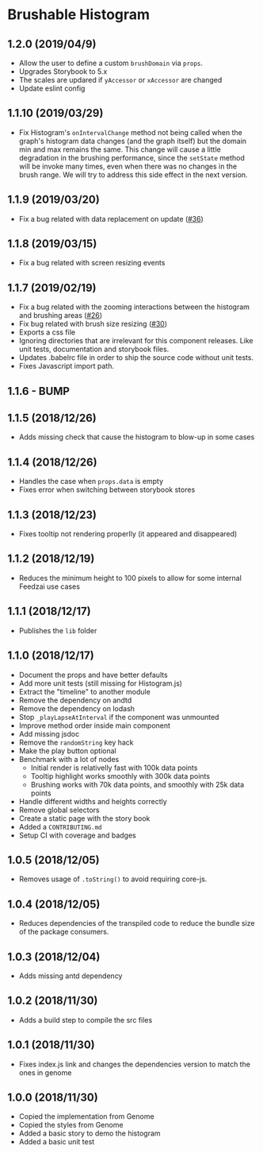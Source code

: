 # Brushable Histogram

## 1.2.0 (2019/04/9)
- Allow the user to define a custom `brushDomain` via `props`.
- Upgrades Storybook to 5.x
- The scales are updared if `yAccessor` or `xAccessor` are changed
- Update eslint config

## 1.1.10 (2019/03/29)

- Fix Histogram's `onIntervalChange` method not being called when the graph's histogram data changes (and the graph itself) but the domain min and max remains the same. This change will cause a little degradation in the brushing performance, since the `setState` method will be invoke many times, even when there was no changes in the brush range. We will try to address this side effect in the next version.

## 1.1.9 (2019/03/20)

- Fix a bug related with data replacement on update ([#36](https://github.com/feedzai/brushable-histogram/pull/36#issue-262504945))

## 1.1.8 (2019/03/15)

- Fix a bug related with screen resizing events

## 1.1.7 (2019/02/19)
- Fix a bug related with the zooming interactions between the histogram
  and brushing areas ([#26](https://github.com/feedzai/brushable-histogram/issues/26))
- Fix bug related with brush size resizing ([#30](https://github.com/feedzai/brushable-histogram/issues/30))
- Exports a css file
- Ignoring directories that are irrelevant for this component releases.
  Like unit tests, documentation and storybook files.
- Updates .babelrc file in order to ship the source code without unit
  tests.
- Fixes Javascript import path.

## 1.1.6 - BUMP

## 1.1.5 (2018/12/26)
- Adds missing check that cause the histogram to blow-up in some cases

## 1.1.4 (2018/12/26)
- Handles the case when `props.data` is empty
- Fixes error when switching between storybook stores

## 1.1.3 (2018/12/23)
- Fixes tooltip not rendering properlly (it appeared and disappeared)

## 1.1.2 (2018/12/19)
- Reduces the minimum height to 100 pixels to allow for some internal
  Feedzai use cases

## 1.1.1 (2018/12/17)
- Publishes the `lib` folder

## 1.1.0 (2018/12/17)
- Document the props and have better defaults
- Add more unit tests (still missing for Histogram.js)
- Extract the "timeline" to another module
- Remove the dependency on andtd
- Remove the dependency on lodash
- Stop `_playLapseAtInterval` if the component was unmounted
- Improve method order inside main component
- Add missing jsdoc
- Remove the `randomString` key hack
- Make the play button optional
- Benchmark with a lot of nodes
    - Initial render is relativelly fast with 100k data points
    - Tooltip highlight works smoothly with 300k data points
    - Brushing works with 70k data points, and smoothly with 25k data
      points
- Handle different widths and heights correctly
- Remove global selectors
- Create a static page with the story book
- Added a `CONTRIBUTING.md`
- Setup CI with coverage and badges

## 1.0.5 (2018/12/05)
- Removes usage of `.toString()` to avoid requiring core-js.

## 1.0.4 (2018/12/05)
- Reduces dependencies of the transpiled code to reduce the bundle size
  of the package consumers.

## 1.0.3 (2018/12/04)
- Adds missing antd dependency

## 1.0.2 (2018/11/30)
- Adds a build step to compile the src files

## 1.0.1 (2018/11/30)
- Fixes index.js link and changes the dependencies version to match the
  ones in genome

## 1.0.0 (2018/11/30)
- Copied the implementation from Genome
- Copied the styles from Genome
- Added a basic story to demo the histogram
- Added a basic unit test
